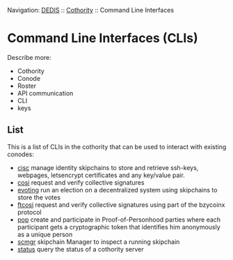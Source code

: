 Navigation: [DEDIS](https://github.com/dedis/doc/tree/master/README.md) ::
[Cothority](../README.md) ::
Command Line Interfaces

# Command Line Interfaces (CLIs)

Describe more:
- Cothority
- Conode
- Roster
- API communication
- CLI
- keys

## List

This is a list of CLIs in the cothority that can be used to interact with
existing conodes:

- [cisc](../cisc/CLI.md) manage identity
skipchains to store and retrieve ssh-keys, webpages, letsencrypt certificates
and any key/value pair.
- [cosi](../cosi/CLI.md) request and verify
collective signatures
- [evoting](../evoting/CLI.md) run an election
on a decentralized system using skipchains to store the votes
- [ftcosi](../ftcosi/CLI.md) request and verify
collective signatures using part of the bzycoinx protocol
- [pop](../pop/CLI.md) create and participate
in Proof-of-Personhood parties where each participant gets a cryptographic token
that identifies him anonymously as a unique person
- [scmgr](../scmgr/README.md) skipchain Manager
to inspect a running skipchain
- [status](../status/CLI.md) query the
status of a cothority server

